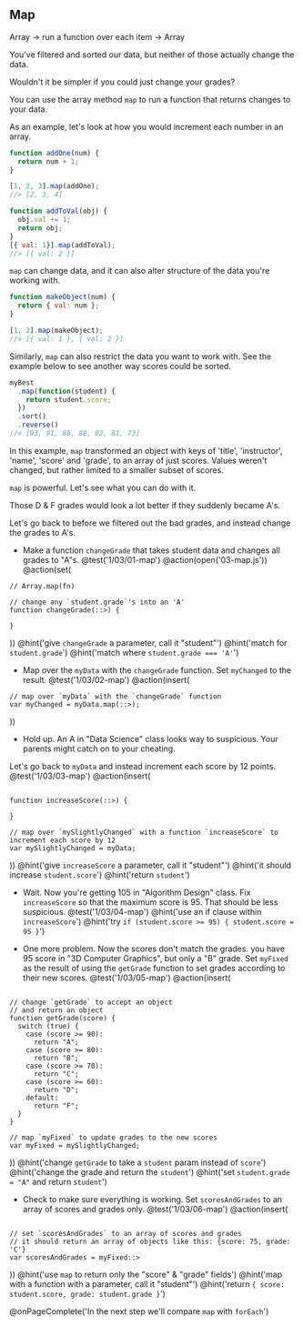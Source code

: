 ## Map
Array -> run a function over each item -> Array

You've filtered and sorted our data, but neither of those actually change the data.

Wouldn't it be simpler if you could just change your grades?

You can use the array method `map` to run a function that returns changes to your data.

As an example, let's look at how you would increment each number in an array.

```js
function addOne(num) {
  return num + 1;
}

[1, 2, 3].map(addOne);
//> [2, 3, 4]

function addToVal(obj) {
  obj.val += 1;
  return obj;
}
[{ val: 1}].map(addToVal);
//> [{ val: 2 }]
```

`map` can change data, and it can also alter structure of the data you're working with.

```js
function makeObject(num) {
  return { val: num };
}

[1, 2].map(makeObject);
//> [{ val: 1 }, { val: 2 }]
```

Similarly, `map` can also restrict the data you want to work with.  See the example below to see another way scores could be sorted.

```js
myBest
  .map(function(student) {
    return student.score;
  })
  .sort()
  .reverse()
//> [93, 91, 88, 88, 82, 81, 73]
```

In this example, `map` transformed an object with keys of 'title', 'instructor', 'name', 'score' and 'grade', to an array of just scores. Values weren't changed, but rather limited to a smaller subset of scores.

`map` is powerful. Let's see what you can do with it.

Those D & F grades would look a lot better if they suddenly became A's.

Let's go back to before we filtered out the bad grades, and instead change the grades to A's.

+ Make a function `changeGrade` that takes student data and changes all grades to "A"s.
@test('1/03/01-map')
@action(open('03-map.js'))
@action(set(
```
// Array.map(fn)

// change any `student.grade`'s into an 'A'
function changeGrade(::>) {

}
```
))
@hint('give `changeGrade` a parameter, call it "student"')
@hint('match for `student.grade`')
@hint('match where `student.grade === 'A'`')


+ Map over the `myData` with the `changeGrade` function. Set `myChanged` to the result.
@test('1/03/02-map')
@action(insert(
```
// map over `myData` with the `changeGrade` function
var myChanged = myData.map(::>);
```
))


+ Hold up. An A in "Data Science" class looks way to suspicious. Your parents might catch on to your cheating.

Let's go back to `myData` and instead increment each score by 12 points.
@test('1/03/03-map')
@action(insert(
```

function increaseScore(::>) {

}

// map over `mySlightlyChanged` with a function `increaseScore` to increment each score by 12
var mySlightlyChanged = myData;
```
))
@hint('give `increaseScore` a parameter, call it "student"')
@hint('it should increase `student.score`')
@hint('return `student`')

+ Wait. Now you're getting 105 in "Algorithm Design" class. Fix `increaseScore` so that the maximum score is 95. That should be less suspicious.
@test('1/03/04-map')
@hint('use an if clause within `increaseScore`')
@hint('try `if (student.score >= 95) { student.score = 95 }`')

+ One more problem. Now the scores don't match the grades. you have 95 score in "3D Computer Graphics", but only a "B" grade. Set `myFixed` as the result of using the `getGrade` function to set grades according to their new scores.
@test('1/03/05-map')
@action(insert(
```

// change `getGrade` to accept an object
// and return an object
function getGrade(score) {
  switch (true) {
    case (score >= 90):
      return "A";
    case (score >= 80):
      return "B";
    case (score >= 70):
      return "C";
    case (score >= 60):
      return "D";
    default:
      return "F";
  }
}

// map `myFixed` to update grades to the new scores
var myFixed = mySlightlyChanged;
```
))
@hint('change `getGrade` to take a `student` param instead of `score`')
@hint('change the grade and return the `student`')
@hint('set `student.grade = "A"` and return `student`')

+ Check to make sure everything is working. Set `scoresAndGrades` to an array of scores and grades only.
@test('1/03/06-map')
@action(insert(
```

// set `scoresAndGrades` to an array of scores and grades
// it should return an array of objects like this: {score: 75, grade: 'C'}
var scoresAndGrades = myFixed::>
```
))
@hint('use `map` to return only the "score" & "grade" fields')
@hint('map with a function with a parameter, call it "student"')
@hint('return `{ score: student.score, grade: student.grade }`')

@onPageComplete('In the next step we'll compare `map` with `forEach`')
